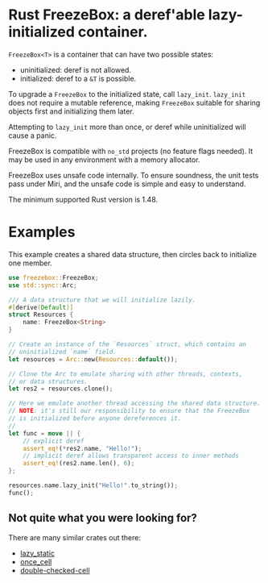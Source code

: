 <!-- cargo-sync-readme start -->

# Rust FreezeBox: a deref'able lazy-initialized container.

`FreezeBox<T>` is a container that can have two possible states:
* uninitialized: deref is not allowed.
* initialized: deref to a `&T` is possible.

To upgrade a `FreezeBox` to the initialized state, call `lazy_init`.
`lazy_init` does not require a mutable reference, making `FreezeBox`
suitable for sharing objects first and initializing them later.

Attempting to `lazy_init` more than once, or deref while uninitialized
will cause a panic.

FreezeBox is compatible with `no_std` projects (no feature flags needed).
It may be used in any environment with a memory allocator.

FreezeBox uses unsafe code internally. To ensure soundness, the unit
tests pass under Miri, and the unsafe code is simple and easy to
understand.

The minimum supported Rust version is 1.48.

# Examples

This example creates a shared data structure, then circles back to
initialize one member.

```rust
use freezebox::FreezeBox;
use std::sync::Arc;

/// A data structure that we will initialize lazily.
#[derive(Default)]
struct Resources {
    name: FreezeBox<String>
}

// Create an instance of the `Resources` struct, which contains an
// uninitialized `name` field.
let resources = Arc::new(Resources::default());

// Clone the Arc to emulate sharing with other threads, contexts,
// or data structures.
let res2 = resources.clone();

// Here we emulate another thread accessing the shared data structure.
// NOTE: it's still our responsibility to ensure that the FreezeBox
// is initialized before anyone dereferences it.
//
let func = move || {
    // explicit deref
    assert_eq!(*res2.name, "Hello!");
    // implicit deref allows transparent access to inner methods
    assert_eq!(res2.name.len(), 6);
};

resources.name.lazy_init("Hello!".to_string());
func();
```
## Not quite what you were looking for?

There are many similar crates out there:
- [lazy_static](https://docs.rs/lazy_static)
- [once_cell](https://docs.rs/once_cell)
- [double-checked-cell](https://docs.rs/double-checked-cell)

<!-- cargo-sync-readme end -->
